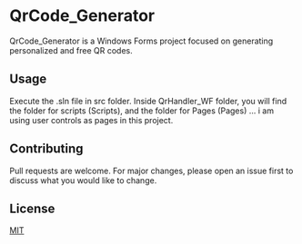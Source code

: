 # QrCode_Generator
QrCode_Generator is a Windows Forms project focused on generating personalized and free QR codes. 

## Usage
Execute the .sln file in src folder. Inside QrHandler_WF folder, you will find the folder for scripts (Scripts), and the folder for Pages (Pages) ... i am using user controls as pages in this project.
## Contributing
Pull requests are welcome. For major changes, please open an issue first to discuss what you would like to change.

## License
[MIT](LICENSE)
